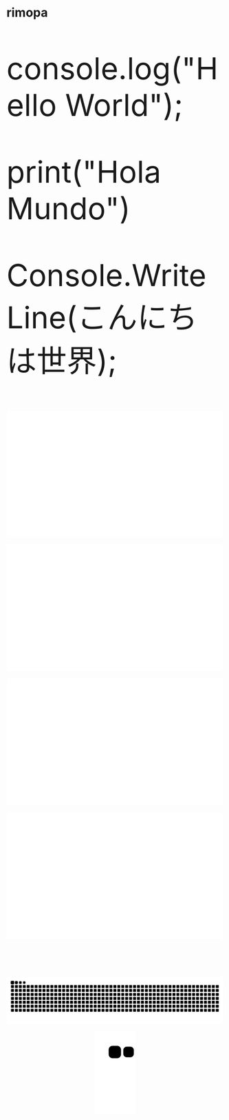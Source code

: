 # rimopa

<span style="font-size: 500%">
  
  console.log("Hello World");
  
  print("Hola Mundo")
  
  Console.WriteLine(こんにちは世界);
</span>

<div align="center">
  
  ![](https://raw.githubusercontent.com/rimopa/github-stats/master/generated/languages.svg#gh-dark-mode-only)
  ![](https://raw.githubusercontent.com/rimopa/github-stats/master/generated/languages.svg#gh-light-mode-only)
  ![](https://raw.githubusercontent.com/rimopa/github-stats/master/generated/overview.svg#gh-dark-mode-only)
  ![](https://raw.githubusercontent.com/rimopa/github-stats/master/generated/overview.svg#gh-light-mode-only)
  <!--Do yours here: https://github.com/jstrieb/github-stats-->
  ![](https://raw.githubusercontent.com/RIMOPA/RIMOPA/output/github-contribution-grid-snake-dark.svg?palette=github-dark#gh-dark-mode-only)
  ![](https://raw.githubusercontent.com/RIMOPA/RIMOPA/output/github-contribution-grid-snake.svg#gh-light-mode-only)
  <!--Do yours here: https://github.com/marketplace/actions/generate-snake-game-from-github-contribution-grid-->
  <!--Yeah I know I didn't do it the best way there-->
</div>
